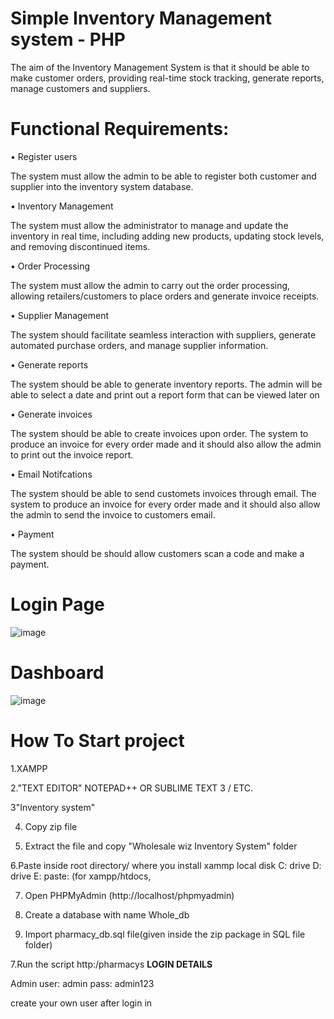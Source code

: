 # Simple Inventory Management system - PHP
 The aim of the Inventory Management System is that it should be able to make customer orders, providing real-time stock tracking, generate reports, manage customers and suppliers.
  
# Functional Requirements:

•	Register users

The system must allow the admin to be able to register both customer and supplier into the inventory system database.

•	Inventory Management

The system must allow the administrator to manage and update the inventory in real time, including adding new products, updating stock levels, and removing discontinued items.

•	Order Processing

The system must allow the admin to carry out the order processing, allowing retailers/customers to place orders and generate invoice receipts. 

•	Supplier Management 

The system should facilitate seamless interaction with suppliers, generate automated purchase orders, and manage supplier information.

•	Generate reports 

The system should be able to generate inventory reports. The admin will be able to select a date and print out a report form that can be viewed later on

•	Generate invoices

The system should be able to create invoices upon order. The system to produce an invoice for every order made and it should also allow the admin to print out the invoice report.

•	Email Notifcations

The system should be able to send customets invoices through email. The system to produce an invoice for every order made and it should also allow the admin to send the invoice to customers email.

•	Payment

The system should be should allow customers scan a code and make a payment. 
##

# Login Page
 ![image](https://github.com/riley071/Simple-Inventory-Management-system---PHP/assets/81653537/ecf1e0e8-2e43-4db4-8ad9-f92205f8694d)

# Dashboard 
![image](https://github.com/riley071/Simple-Inventory-Management-system---PHP/assets/81653537/060f29c2-328f-4765-a0c1-07cbfc56feb1)

# How To Start project


1.XAMPP

2."TEXT EDITOR" NOTEPAD++ OR SUBLIME TEXT 3 / ETC.

3"Inventory system"

4. Copy zip file

5. Extract the file and copy "Wholesale wiz Inventory System" folder

6.Paste inside root directory/ where you install xammp local disk C: drive D: drive E: paste: (for xampp/htdocs, 

7. Open PHPMyAdmin (http://localhost/phpmyadmin)

8. Create a database with name Whole_db

6. Import pharmacy_db.sql file(given inside the zip package in SQL file folder)

7.Run the script http:/pharmacys
**LOGIN DETAILS** 

Admin
user: admin
pass: admin123

create your own user after login in

